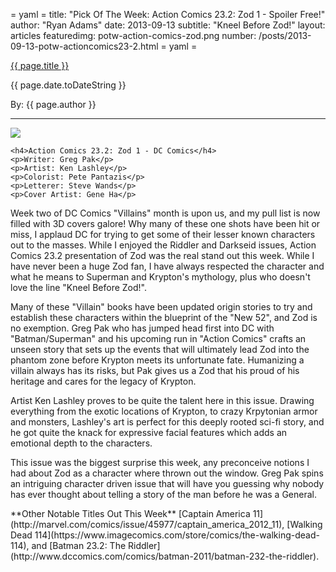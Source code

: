 = yaml =
title: "Pick Of The Week: Action Comics 23.2: Zod 1 - Spoiler Free!"
author: "Ryan Adams"
date: 2013-09-13
subtitle: "Kneel Before Zod!"
layout: articles
featuredimg: potw-action-comics-zod.png
number: /posts/2013-09-13-potw-actioncomics23-2.html
= yaml =

<a href="{{ page.url }}" class='postTitleLink'><p class='postTitle'>{{ page.title }}</p></a>
<p class='postPublished'>{{ page.date.toDateString }}</p>
<p class='postAuthor'>By: {{ page.author }}</p>
<hr>

<div>
  <div class='articleSection'>
    <img src='/images/forPosts/potw-zod.png' class='articlesCover group'>

    <h4>Action Comics 23.2: Zod 1 - DC Comics</h4>
    <p>Writer: Greg Pak</p>
    <p>Artist: Ken Lashley</p>
    <p>Colorist: Pete Pantazis</p>
    <p>Letterer: Steve Wands</p>
    <p>Cover Artist: Gene Ha</p>
  </div>
    <p>Week two of DC Comics "Villains" month is upon us, and my pull list is now filled with 3D covers galore! Why many of these one shots have been hit or miss, I applaud DC for trying to get some of their lesser known characters out to the masses. While I enjoyed the Riddler and Darkseid issues, Action Comics 23.2 presentation of Zod was the real stand out this week. While I have never been a huge Zod fan, I have always respected the character and what he means to Superman and Krypton's mythology, plus who doesn't love the line "Kneel Before Zod!".</p>
    <p>Many of these "Villain" books have been updated origin stories to try and establish these characters within the blueprint of the "New 52", and Zod is no exemption. Greg Pak who has jumped head first into DC with "Batman/Superman" and his upcoming run in "Action Comics" crafts an unseen story that sets up the events that will ultimately lead Zod into the phantom zone before Krypton meets its unfortunate fate. Humanizing a villain always has its risks, but Pak gives us a Zod that his proud of his heritage and cares for the legacy of Krypton.</p>
    <p>Artist Ken Lashley proves to be quite the talent here in this issue. Drawing everything from the exotic locations of Krypton, to crazy Krpytonian armor and monsters, Lashley's art is perfect for this deeply rooted sci-fi story, and he got quite the knack for expressive facial features which adds an emotional depth to the characters.</p>
    <p>This issue was the biggest surprise this week, any preconceive notions I had about Zod as a character where thrown out the window. Greg Pak spins an intriguing character driven issue that will have you guessing why nobody has ever thought about telling a story of the man before he was a General.</p>
    </div>
    **Other Notable Titles Out This Week**  
    [Captain America 11](http://marvel.com/comics/issue/45977/captain_america_2012_11), [Walking Dead 114](https://www.imagecomics.com/store/comics/the-walking-dead-114), and [Batman 23.2: The Riddler](http://www.dccomics.com/comics/batman-2011/batman-232-the-riddler).
</div>